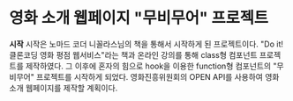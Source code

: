 # 영화 소개 웹페이지 "무비무어" 프로젝트

**시작**
시작은 노마드 코더 니꼴라스님의 책을 통해서 시작하게 된 프로젝트이다.
"Do it! 클론코딩 영화 평점 웹서비스"라는 책과 온라인 강의를 통해 class형 컴포넌트 프로젝트를 제작하였다.
그 이후에 혼자의 힘으로 hook을 이용한 function형 컴포넌트의 "무비무어" 프로젝트를 시작하게 되었다.
영화진흥위원회의 OPEN API를 사용하여 영화 소개 웹페이지를 제작할 계획이다.
